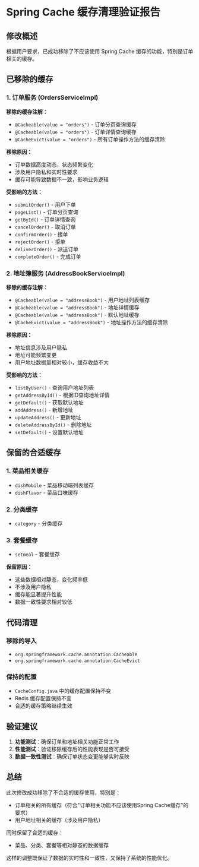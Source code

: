 # Spring Cache 缓存清理验证报告

## 修改概述

根据用户要求，已成功移除了不应该使用 Spring Cache 缓存的功能，特别是订单相关的缓存。

## 已移除的缓存

### 1. 订单服务 (OrdersServiceImpl)

**移除的缓存注解：**
- `@Cacheable(value = "orders")` - 订单分页查询缓存
- `@Cacheable(value = "orders")` - 订单详情查询缓存
- `@CacheEvict(value = "orders")` - 所有订单操作方法的缓存清除

**移除原因：**
- 订单数据高度动态，状态频繁变化
- 涉及用户隐私和实时性要求
- 缓存可能导致数据不一致，影响业务逻辑

**受影响的方法：**
- `submitOrder()` - 用户下单
- `pageList()` - 订单分页查询
- `getById()` - 订单详情查询
- `cancelOrder()` - 取消订单
- `confirmOrder()` - 接单
- `rejectOrder()` - 拒单
- `deliverOrder()` - 派送订单
- `completeOrder()` - 完成订单

### 2. 地址簿服务 (AddressBookServiceImpl)

**移除的缓存注解：**
- `@Cacheable(value = "addressBook")` - 用户地址列表缓存
- `@Cacheable(value = "addressBook")` - 地址详情缓存
- `@Cacheable(value = "addressBook")` - 默认地址缓存
- `@CacheEvict(value = "addressBook")` - 地址操作方法的缓存清除

**移除原因：**
- 地址信息涉及用户隐私
- 地址可能频繁变更
- 用户地址数据量相对较小，缓存收益不大

**受影响的方法：**
- `listByUser()` - 查询用户地址列表
- `getAddressById()` - 根据ID查询地址详情
- `getDefault()` - 获取默认地址
- `addAddress()` - 新增地址
- `updateAddress()` - 更新地址
- `deleteAddressById()` - 删除地址
- `setDefault()` - 设置默认地址

## 保留的合适缓存

### 1. 菜品相关缓存
- `dishMobile` - 菜品移动端列表缓存
- `dishFlavor` - 菜品口味缓存

### 2. 分类缓存
- `category` - 分类缓存

### 3. 套餐缓存
- `setmeal` - 套餐缓存

**保留原因：**
- 这些数据相对静态，变化频率低
- 不涉及用户隐私
- 缓存能显著提升性能
- 数据一致性要求相对较低

## 代码清理

### 移除的导入
- `org.springframework.cache.annotation.Cacheable`
- `org.springframework.cache.annotation.CacheEvict`

### 保持的配置
- `CacheConfig.java` 中的缓存配置保持不变
- Redis 缓存配置保持不变
- 合适的缓存策略继续生效

## 验证建议

1. **功能测试**：确保订单和地址相关功能正常工作
2. **性能测试**：验证移除缓存后的性能表现是否可接受
3. **数据一致性测试**：确保订单状态变更能够实时反映

## 总结

此次修改成功移除了不合适的缓存使用，特别是：
- 订单相关的所有缓存（符合"订单相关功能不应该使用Spring Cache缓存"的要求）
- 用户地址相关的缓存（涉及用户隐私）

同时保留了合适的缓存：
- 菜品、分类、套餐等相对静态的数据缓存

这样的调整既保证了数据的实时性和一致性，又保持了系统的性能优化。
